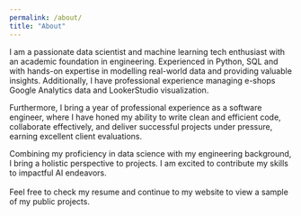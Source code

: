 ```yaml
---
permalink: /about/
title: "About"
---
```


I am a passionate data scientist and machine learning tech enthusiast with an academic foundation in engineering. Experienced in Python, SQL and with hands-on expertise in modelling real-world data and providing valuable insights. Additionally, I have professional experience managing e-shops Google Analytics data and LookerStudio visualization.

Furthermore, I bring a year of professional experience as a software engineer, where I have honed my ability to write clean and efficient code, collaborate effectively, and deliver successful projects under pressure, earning excellent client evaluations. 


Combining my proficiency in data science with my engineering background, I bring a holistic perspective to projects. I am excited to contribute my skills to impactful AI endeavors.<br><br> Feel free to check my resume and continue to my website to view a sample of my public projects.
